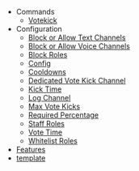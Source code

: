   - Commands
    - [Votekick](/Commands/Votekick.md)
  - Configuration
    - [Block or Allow Text Channels](/Configuration/Block%20or%20Allow%20Text%20Channels.md)
    - [Block or Allow Voice Channels](/Configuration/Block%20or%20Allow%20Voice%20Channels.md)
    - [Block Roles](/Configuration/Block%20Roles.md)
    - [Config](/Configuration/Config.md)
    - [Cooldowns](/Configuration/Cooldowns.md)
    - [Dedicated Vote Kick Channel](/Configuration/Dedicated%20Vote%20Kick%20Channel.md)
    - [Kick Time](/Configuration/Kick%20Time.md)
    - [Log Channel](/Configuration/Log%20Channel.md)
    - [Max Vote Kicks](/Configuration/Max%20Vote%20Kicks.md)
    - [Required Percentage](/Configuration/Required%20Percentage.md)
    - [Staff Roles](/Configuration/Staff%20Roles.md)
    - [Vote Time](/Configuration/Vote%20Time.md)
    - [Whitelist Roles](/Configuration/Whitelist%20Roles.md)
  - [Features](/Features.md)
  - [template](/template.md)